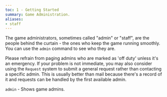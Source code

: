 ```yaml
---
toc: 1 - Getting Started
summary: Game Administration.
aliases:
- staff
---
```

The game administrators, sometimes called "admin" or "staff", are the people behind the curtain - the ones who keep the game running smoothly.  You can use the `admin` command to see who they are. 

Please refrain from paging admins who are marked as 'off duty' unless it's an emergency.  If your problem is not immediate, you may also consider using the `Request` system to submit a general request rather than contacting a specific admin.  This is usually better than mail because there's a record of it and requests can be handled by the first available admin.

`admin` - Shows game admins.
